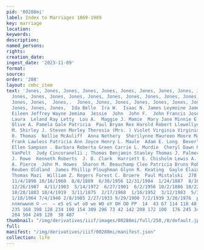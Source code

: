 ```yaml
---
pid: '00288mi'
label: Index to Marriages 1869-1989
key: marriage
location: 
keywords: 
description: 
named_persons: 
rights: 
creation_date: 
ingest_date: '2023-11-09'
format: 
source: 
order: '288'
layout: cmhc_item
text: 'Jones, Jones, Jones, Jones, Jones, Jones, Jones, Jones, Jones, Jones, Jones,
  Jones, Jones, Jones, Jones, Jones, Jones, Jones, Jones, Jones, Jones, Jones, Jones,
  Jones, Jones,  Jones,.  Jones, Jones, Jones, Jones, Jones, Jones, Jones, Jones,
  Jones, Jones, Jones,  Ida Belle  Ira W.  Isaac N. James Leymoine James M. Janice
  Eileen Jeffrey Wayne Jemima  Jessie  John  John F.  John Francis Joseph  Larry D.
  Laura  Leland Ray Letty  Lou A.  Maggie J. Mamie  Mary Jane Minnie E. Norman Edward
  Olive A. Pamela Gale Patricia  Paul Bryan Rex Harold Robert Llewellyn Sarah A. Sherilynne
  M. Shirley J. Steven Morley Theresia (Mrs. ) Violet Virginia Virginia Ann  Edmund
  0. Thomas  Nellie McAuliff  Anna Nethery  Sherilynne Maureen Moore Mary Rainey  Dale
  Frank Lawless Patricia Ann Joyce Henry L. Maule  Adam E. Long  Beverly Casebolt  Mary
  Ellen Sampson . Barbara Roberta Green Carrie L. Murdie  Cheryl Dawn Rose  Frank
  VanPelt  Judy Cincoranel1i ; Thomas Benjamin Stanley Thomas J. Palmer  Joseph Caspari  E.
  J. Rowe  Kenneth Roberts  J. D. Clark  Harriett E. Chisholm Lewis A. Waite  Roger
  A. Pierce  John M. Howes  Sharon M. Beauchamp Cleo Patricia Bruns Robin Leann McCluskey
  Reuben Oldland  James Phillip Ploughman Glynn R. Keating  Gayle Elaine Butterfield
  Thomas Mazi  William Z. Rogers Forest C. Bruere  Paul Mistalski  278  7/3/1889 12/19/1889
  11/4/1890 10/18/1960  8/8/1889  6/30/1956 12/31/1984  1/24/1887  8/16/1893 12/19/1964  8/18/1907
  12/26/1987  4/11/1903  5/14/1972  6/27/1901  6/2/1956 10/2/1886 10/22/1881  1/24/1881  7/15/1891  9/5/1948
  10/28/1883 10/4/1919  3/11/1875  2/17/1968  1/16/1952  3/12/1983  5/3/1963  — 1/2/1982  12/24/1882
  1/18/1964 7/4/1948 2/8/1985 2/27/1933 9/29/1900 7/2/1939 3/20/1976  pe woDmnwNo
  nnmnwwnm © —~  — eS eS wt oO we WO oY OH OO PP  14  43 67 114 118 48 311 493 313
  235 168 398 128 234 100 154 309 296 73 42 142 208 172 100  176 245 340  42 185 139  97
  204 504 249 120  38 487    '
thumbnail: "/img/derivatives/iiif/images/00288mi/full/250,/0/default.jpg"
full: 
manifest: "/img/derivatives/iiif/00288mi/manifest.json"
collection: life
---
```

